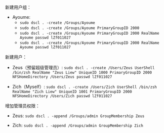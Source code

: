新建用户组：

  * Ayoume:
    + `sudo dscl . -create /Groups/Ayoume`
    + `sudo dscl . -create /Groups/Ayoume PrimaryGroupID 2000`
    + `sudo dscl . -create /Groups/Ayoume PrimaryGroupID 2000 RealName Ayoume passwd lZf011027`
    + `sudo dscl . -create /Groups/Ayoume PrimaryGroupID 2000 RealName Ayoume passwd lZf011027`


新建用户：

  * Zeus（预留超级管理员）: `sudo dscl . -create /Users/Zeus UserShell /bin/zsh RealName "Zeus Liew" UniqueID 1000 PrimaryGroupID 2000 NFSHomeDirectory /Users/Zeus passwd lZf011027`

  * Zich（Myself）: `sudo dscl . -create /Users/Zich UserShell /bin/zsh RealName "Zich Liew" UniqueID 1001 PrimaryGroupID 2000 NFSHomeDirectory /Users/Zich passwd lZf011027`


增加管理员权限：

* Zeus: `sudo dscl . -append /Groups/admin GroupMembership Zeus`

* Zich: `sudo dscl . -append /Groups/admin GroupMembership Zich`

